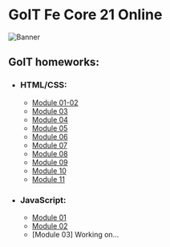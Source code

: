 # GoIT Fe Core 21 Online

![Banner](./logo.png)

## GoIT homeworks:

- ### HTML/CSS:

  - [Module 01-02](https://ivanfesenko.github.io/goit-fe-course/html-css/module-01/)
  - [Module 03](https://ivanfesenko.github.io/goit-fe-course/html-css/module-03/)
  - [Module 04](https://ivanfesenko.github.io/goit-fe-course/html-css/module-04/)
  - [Module 05](https://ivanfesenko.github.io/goit-fe-course/html-css/module-05/)
  - [Module 06](https://ivanfesenko.github.io/goit-fe-course/html-css/module-06/)
  - [Module 07](https://ivanfesenko.github.io/goit-fe-course/html-css/module-07/)
  - [Module 08](https://ivanfesenko.github.io/goit-fe-course/html-css/module-08/)
  - [Module 09](https://ivanfesenko.github.io/goit-fe-course/html-css/module-09/)
  - [Module 10](https://ivanfesenko.github.io/goit-fe-course/html-css/module-10/)
  - [Module 11](https://ivanfesenko.github.io/goit-fe-course/html-css/module-11/build/)

- ### JavaScript:
  - [Module 01](https://ivanfesenko.github.io/goit-fe-course/js/module-01/)
  - [Module 02](https://ivanfesenko.github.io/goit-fe-course/js/module-02/)
  - [Module 03] Working on...
